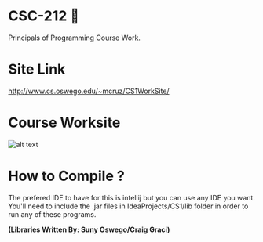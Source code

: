 # CSC-212 💾
Principals of Programming Course Work.

# Site Link
http://www.cs.oswego.edu/~mcruz/CS1WorkSite/

# Course Worksite
![alt text](https://i.imgur.com/HBvfgHj.png)

# How to Compile ? 
The prefered IDE to have for this is intellij but you can use any IDE you want. You'll need to include the .jar files in IdeaProjects/CS1/lib folder in order to run any of these programs.

**(Libraries Written By: Suny Oswego/Craig Graci)**
